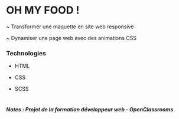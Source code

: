 # OH MY FOOD !

~ Transformer une maquette en site web responsive


~ Dynamiser une page web avec des animations CSS

### Technologies

- HTML

- CSS

- SCSS

#

##### Notes : Projet  de la formation développeur web - OpenClassrooms


